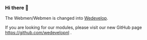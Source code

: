 ### Hi there 👋

The Webmen/Webmen is changed into [Wedevelop](https://github.com/wedevelopnl).

If you are looking for our modules, please visit our new GitHub page https://github.com/wedevelopnl .
